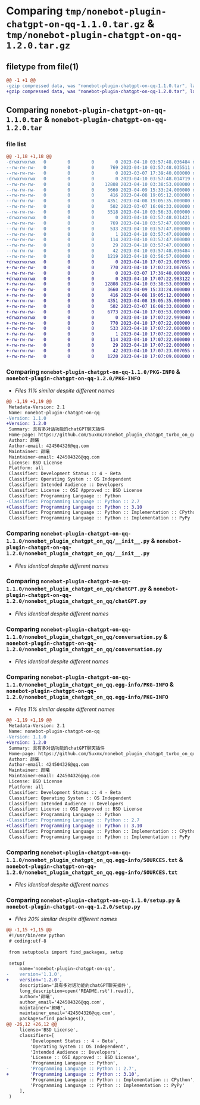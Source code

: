 # Comparing `tmp/nonebot-plugin-chatgpt-on-qq-1.1.0.tar.gz` & `tmp/nonebot-plugin-chatgpt-on-qq-1.2.0.tar.gz`

## filetype from file(1)

```diff
@@ -1 +1 @@
-gzip compressed data, was "nonebot-plugin-chatgpt-on-qq-1.1.0.tar", last modified: Mon Apr 10 03:57:48 2023, max compression
+gzip compressed data, was "nonebot-plugin-chatgpt-on-qq-1.2.0.tar", last modified: Mon Apr 10 17:07:23 2023, max compression
```

## Comparing `nonebot-plugin-chatgpt-on-qq-1.1.0.tar` & `nonebot-plugin-chatgpt-on-qq-1.2.0.tar`

### file list

```diff
@@ -1,18 +1,18 @@
-drwxrwxrwx   0        0        0        0 2023-04-10 03:57:48.036484 nonebot-plugin-chatgpt-on-qq-1.1.0/
--rw-rw-rw-   0        0        0      769 2023-04-10 03:57:48.035511 nonebot-plugin-chatgpt-on-qq-1.1.0/PKG-INFO
--rw-rw-rw-   0        0        0        0 2023-03-07 17:39:40.000000 nonebot-plugin-chatgpt-on-qq-1.1.0/README.rst
-drwxrwxrwx   0        0        0        0 2023-04-10 03:57:48.014719 nonebot-plugin-chatgpt-on-qq-1.1.0/nonebot_plugin_chatgpt_on_qq/
--rw-rw-rw-   0        0        0    12808 2023-04-10 03:38:53.000000 nonebot-plugin-chatgpt-on-qq-1.1.0/nonebot_plugin_chatgpt_on_qq/__init__.py
--rw-rw-rw-   0        0        0     3660 2023-04-09 15:33:24.000000 nonebot-plugin-chatgpt-on-qq-1.1.0/nonebot_plugin_chatgpt_on_qq/chatGPT.py
--rw-rw-rw-   0        0        0      416 2023-04-08 19:05:12.000000 nonebot-plugin-chatgpt-on-qq-1.1.0/nonebot_plugin_chatgpt_on_qq/config.py
--rw-rw-rw-   0        0        0     4351 2023-04-08 19:05:35.000000 nonebot-plugin-chatgpt-on-qq-1.1.0/nonebot_plugin_chatgpt_on_qq/conversation.py
--rw-rw-rw-   0        0        0      502 2023-03-07 16:08:33.000000 nonebot-plugin-chatgpt-on-qq-1.1.0/nonebot_plugin_chatgpt_on_qq/custom_errors.py
--rw-rw-rw-   0        0        0     5518 2023-04-10 03:56:33.000000 nonebot-plugin-chatgpt-on-qq-1.1.0/nonebot_plugin_chatgpt_on_qq/loadpresets.py
-drwxrwxrwx   0        0        0        0 2023-04-10 03:57:48.031421 nonebot-plugin-chatgpt-on-qq-1.1.0/nonebot_plugin_chatgpt_on_qq.egg-info/
--rw-rw-rw-   0        0        0      769 2023-04-10 03:57:47.000000 nonebot-plugin-chatgpt-on-qq-1.1.0/nonebot_plugin_chatgpt_on_qq.egg-info/PKG-INFO
--rw-rw-rw-   0        0        0      533 2023-04-10 03:57:47.000000 nonebot-plugin-chatgpt-on-qq-1.1.0/nonebot_plugin_chatgpt_on_qq.egg-info/SOURCES.txt
--rw-rw-rw-   0        0        0        1 2023-04-10 03:57:47.000000 nonebot-plugin-chatgpt-on-qq-1.1.0/nonebot_plugin_chatgpt_on_qq.egg-info/dependency_links.txt
--rw-rw-rw-   0        0        0      114 2023-04-10 03:57:47.000000 nonebot-plugin-chatgpt-on-qq-1.1.0/nonebot_plugin_chatgpt_on_qq.egg-info/requires.txt
--rw-rw-rw-   0        0        0       29 2023-04-10 03:57:47.000000 nonebot-plugin-chatgpt-on-qq-1.1.0/nonebot_plugin_chatgpt_on_qq.egg-info/top_level.txt
--rw-rw-rw-   0        0        0       42 2023-04-10 03:57:48.036484 nonebot-plugin-chatgpt-on-qq-1.1.0/setup.cfg
--rw-rw-rw-   0        0        0     1219 2023-04-10 03:56:57.000000 nonebot-plugin-chatgpt-on-qq-1.1.0/setup.py
+drwxrwxrwx   0        0        0        0 2023-04-10 17:07:23.007055 nonebot-plugin-chatgpt-on-qq-1.2.0/
+-rw-rw-rw-   0        0        0      770 2023-04-10 17:07:23.007055 nonebot-plugin-chatgpt-on-qq-1.2.0/PKG-INFO
+-rw-rw-rw-   0        0        0        0 2023-03-07 17:39:40.000000 nonebot-plugin-chatgpt-on-qq-1.2.0/README.rst
+drwxrwxrwx   0        0        0        0 2023-04-10 17:07:22.983122 nonebot-plugin-chatgpt-on-qq-1.2.0/nonebot_plugin_chatgpt_on_qq/
+-rw-rw-rw-   0        0        0    12808 2023-04-10 03:38:53.000000 nonebot-plugin-chatgpt-on-qq-1.2.0/nonebot_plugin_chatgpt_on_qq/__init__.py
+-rw-rw-rw-   0        0        0     3660 2023-04-09 15:33:24.000000 nonebot-plugin-chatgpt-on-qq-1.2.0/nonebot_plugin_chatgpt_on_qq/chatGPT.py
+-rw-rw-rw-   0        0        0      416 2023-04-08 19:05:12.000000 nonebot-plugin-chatgpt-on-qq-1.2.0/nonebot_plugin_chatgpt_on_qq/config.py
+-rw-rw-rw-   0        0        0     4351 2023-04-08 19:05:35.000000 nonebot-plugin-chatgpt-on-qq-1.2.0/nonebot_plugin_chatgpt_on_qq/conversation.py
+-rw-rw-rw-   0        0        0      502 2023-03-07 16:08:33.000000 nonebot-plugin-chatgpt-on-qq-1.2.0/nonebot_plugin_chatgpt_on_qq/custom_errors.py
+-rw-rw-rw-   0        0        0     6773 2023-04-10 17:03:53.000000 nonebot-plugin-chatgpt-on-qq-1.2.0/nonebot_plugin_chatgpt_on_qq/loadpresets.py
+drwxrwxrwx   0        0        0        0 2023-04-10 17:07:22.999040 nonebot-plugin-chatgpt-on-qq-1.2.0/nonebot_plugin_chatgpt_on_qq.egg-info/
+-rw-rw-rw-   0        0        0      770 2023-04-10 17:07:22.000000 nonebot-plugin-chatgpt-on-qq-1.2.0/nonebot_plugin_chatgpt_on_qq.egg-info/PKG-INFO
+-rw-rw-rw-   0        0        0      533 2023-04-10 17:07:22.000000 nonebot-plugin-chatgpt-on-qq-1.2.0/nonebot_plugin_chatgpt_on_qq.egg-info/SOURCES.txt
+-rw-rw-rw-   0        0        0        1 2023-04-10 17:07:22.000000 nonebot-plugin-chatgpt-on-qq-1.2.0/nonebot_plugin_chatgpt_on_qq.egg-info/dependency_links.txt
+-rw-rw-rw-   0        0        0      114 2023-04-10 17:07:22.000000 nonebot-plugin-chatgpt-on-qq-1.2.0/nonebot_plugin_chatgpt_on_qq.egg-info/requires.txt
+-rw-rw-rw-   0        0        0       29 2023-04-10 17:07:22.000000 nonebot-plugin-chatgpt-on-qq-1.2.0/nonebot_plugin_chatgpt_on_qq.egg-info/top_level.txt
+-rw-rw-rw-   0        0        0       42 2023-04-10 17:07:23.007055 nonebot-plugin-chatgpt-on-qq-1.2.0/setup.cfg
+-rw-rw-rw-   0        0        0     1220 2023-04-10 17:07:09.000000 nonebot-plugin-chatgpt-on-qq-1.2.0/setup.py
```

### Comparing `nonebot-plugin-chatgpt-on-qq-1.1.0/PKG-INFO` & `nonebot-plugin-chatgpt-on-qq-1.2.0/PKG-INFO`

 * *Files 11% similar despite different names*

```diff
@@ -1,19 +1,19 @@
 Metadata-Version: 2.1
 Name: nonebot-plugin-chatgpt-on-qq
-Version: 1.1.0
+Version: 1.2.0
 Summary: 具有多对话功能的chatGPT聊天插件
 Home-page: https://github.com/Suxmx/nonebot_plugin_chatgpt_turbo_on_qq
 Author: 颜曦
 Author-email: 424504326@qq.com
 Maintainer: 颜曦
 Maintainer-email: 424504326@qq.com
 License: BSD License
 Platform: all
 Classifier: Development Status :: 4 - Beta
 Classifier: Operating System :: OS Independent
 Classifier: Intended Audience :: Developers
 Classifier: License :: OSI Approved :: BSD License
 Classifier: Programming Language :: Python
-Classifier: Programming Language :: Python :: 2.7
+Classifier: Programming Language :: Python :: 3.10
 Classifier: Programming Language :: Python :: Implementation :: CPython
 Classifier: Programming Language :: Python :: Implementation :: PyPy
```

### Comparing `nonebot-plugin-chatgpt-on-qq-1.1.0/nonebot_plugin_chatgpt_on_qq/__init__.py` & `nonebot-plugin-chatgpt-on-qq-1.2.0/nonebot_plugin_chatgpt_on_qq/__init__.py`

 * *Files identical despite different names*

### Comparing `nonebot-plugin-chatgpt-on-qq-1.1.0/nonebot_plugin_chatgpt_on_qq/chatGPT.py` & `nonebot-plugin-chatgpt-on-qq-1.2.0/nonebot_plugin_chatgpt_on_qq/chatGPT.py`

 * *Files identical despite different names*

### Comparing `nonebot-plugin-chatgpt-on-qq-1.1.0/nonebot_plugin_chatgpt_on_qq/conversation.py` & `nonebot-plugin-chatgpt-on-qq-1.2.0/nonebot_plugin_chatgpt_on_qq/conversation.py`

 * *Files identical despite different names*

### Comparing `nonebot-plugin-chatgpt-on-qq-1.1.0/nonebot_plugin_chatgpt_on_qq.egg-info/PKG-INFO` & `nonebot-plugin-chatgpt-on-qq-1.2.0/nonebot_plugin_chatgpt_on_qq.egg-info/PKG-INFO`

 * *Files 11% similar despite different names*

```diff
@@ -1,19 +1,19 @@
 Metadata-Version: 2.1
 Name: nonebot-plugin-chatgpt-on-qq
-Version: 1.1.0
+Version: 1.2.0
 Summary: 具有多对话功能的chatGPT聊天插件
 Home-page: https://github.com/Suxmx/nonebot_plugin_chatgpt_turbo_on_qq
 Author: 颜曦
 Author-email: 424504326@qq.com
 Maintainer: 颜曦
 Maintainer-email: 424504326@qq.com
 License: BSD License
 Platform: all
 Classifier: Development Status :: 4 - Beta
 Classifier: Operating System :: OS Independent
 Classifier: Intended Audience :: Developers
 Classifier: License :: OSI Approved :: BSD License
 Classifier: Programming Language :: Python
-Classifier: Programming Language :: Python :: 2.7
+Classifier: Programming Language :: Python :: 3.10
 Classifier: Programming Language :: Python :: Implementation :: CPython
 Classifier: Programming Language :: Python :: Implementation :: PyPy
```

### Comparing `nonebot-plugin-chatgpt-on-qq-1.1.0/nonebot_plugin_chatgpt_on_qq.egg-info/SOURCES.txt` & `nonebot-plugin-chatgpt-on-qq-1.2.0/nonebot_plugin_chatgpt_on_qq.egg-info/SOURCES.txt`

 * *Files identical despite different names*

### Comparing `nonebot-plugin-chatgpt-on-qq-1.1.0/setup.py` & `nonebot-plugin-chatgpt-on-qq-1.2.0/setup.py`

 * *Files 20% similar despite different names*

```diff
@@ -1,15 +1,15 @@
 #!/usr/bin/env python
 # coding:utf-8
 
 from setuptools import find_packages, setup
 
 setup(
     name='nonebot-plugin-chatgpt-on-qq',
-    version='1.1.0',
+    version='1.2.0',
     description='具有多对话功能的chatGPT聊天插件',
     long_description=open('README.rst').read(),
     author='颜曦',
     author_email='424504326@qq.com',
     maintainer='颜曦',
     maintainer_email='424504326@qq.com',
     packages=find_packages(),
@@ -26,12 +26,12 @@
     license='BSD License',
     classifiers=[
         'Development Status :: 4 - Beta',
         'Operating System :: OS Independent',
         'Intended Audience :: Developers',
         'License :: OSI Approved :: BSD License',
         'Programming Language :: Python',
-        'Programming Language :: Python :: 2.7',
+        'Programming Language :: Python :: 3.10',
         'Programming Language :: Python :: Implementation :: CPython',
         'Programming Language :: Python :: Implementation :: PyPy'
     ],
 )
```

